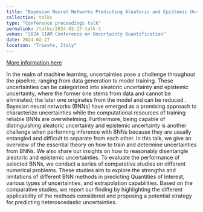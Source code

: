 ```yaml
---
title: "Bayesian Neural Networks Predicting Aleatoric and Epistemic Uncertainties"
collection: talks
type: "Conference proceedings talk"
permalink: /talks/2024-02-27-talk-1
venue: "2024 SIAM Conference on Uncertainty Quantification"
date: 2024-02-27
location: "Trieste, Italy"
---
```

[More information here](https://meetings.siam.org/sess/dsp_talk.cfm?p=134108)

In the realm of machine learning, uncertainties pose a challenge throughout the pipeline, ranging from data generation to model training. These uncertainties can be categorized into aleatoric uncertainty and epistemic uncertainty, where the former one stems from data and cannot be eliminated; the later one originates from the model and can be reduced . Bayesian neural networks (BNNs) have emerged as a promising approach to characterize uncertainties while the computational resources of training reliable BNNs are overwhelming. Furthermore, being capable of distinguishing aleatoric uncertainty and epistemic uncertainty is another challenge when performing inference with BNNs because they are usually entangled and difficult to separate from each other. In this talk, we give an overview of the essential theory on how to train and determine uncertainties from BNNs. We also share our insights on how to reasonably disentangle aleatoric and epistemic uncertainties. To evaluate the performance of selected BNNs, we conduct a series of comparative studies on different numerical problems. These studies aim to explore the strengths and limitations of different BNN methods in predicting Quantities of Interest, various types of uncertainties, and extrapolation capabilities. Based on the comparative studies, we report our finding by highlighting the different applicability of the methods considered and proposing a potential strategy for predicting heteroscedastic uncertainties.

